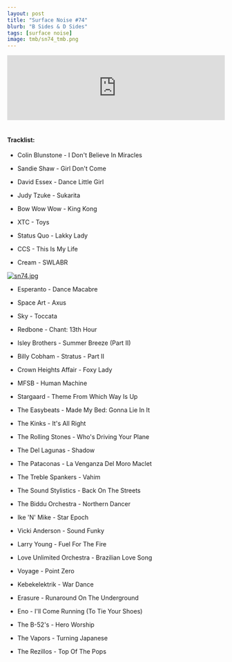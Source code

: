 ```yaml
---
layout: post
title: "Surface Noise #74"
blurb: "B Sides & D Sides"
tags: [surface noise]
image: tmb/sn74_tmb.png
---
```


<iframe scrolling="no" id="hearthis_at_track_4309437" width="100%" height="150" src="https://hearthis.at/embed/4309437/transparent_black/?hcolor=&color=&style=2&block_size=2&block_space=1&background=1&waveform=0&cover=0&autoplay=0&css=" frameborder="0" allowtransparency allow="autoplay"><p>Listen to <a href="https://hearthis.at/zerocc/surface-noise-74-23120/" target="_blank">Surface Noise #74 (23/1/20)</a> <span>by</span><a href="https://hearthis.at/zerocc/" target="_blank" > Zero</a> <span>on</span> <a href="https://hearthis.at/" target="_blank">hearthis.at</a></p></iframe>
&nbsp;

#### Tracklist:

- Colin Blunstone - I Don't Believe In Miracles
- Sandie Shaw - Girl Don't Come
- David Essex - Dance Little Girl

- Judy Tzuke - Sukarita
- Bow Wow Wow - King Kong
- XTC - Toys

- Status Quo - Lakky Lady
- CCS - This Is My Life
- Cream - SWLABR

[![sn74.jpg](https://i.postimg.cc/Hs4jY2TW/sn74.jpg)](https://postimg.cc/ykx7n0J2)

- Esperanto - Dance Macabre
- Space Art - Axus
- Sky - Toccata

- Redbone - Chant: 13th Hour
- Isley Brothers - Summer Breeze (Part II)
- Billy Cobham - Stratus - Part II

- Crown Heights Affair - Foxy Lady
- MFSB - Human Machine
- Stargaard - Theme From Which Way Is Up

- The Easybeats - Made My Bed: Gonna Lie In It
- The Kinks - It's All Right
- The Rolling Stones - Who's Driving Your Plane

- The Del Lagunas - Shadow
- The Pataconas - La Venganza Del Moro Maclet
- The Treble Spankers - Vahim

- The Sound Stylistics - Back On The Streets
- The Biddu Orchestra - Northern Dancer
- Ike 'N' Mike - Star Epoch
- Vicki Anderson - Sound Funky

- Larry Young - Fuel For The Fire
- Love Unlimited Orchestra - Brazilian Love Song
- Voyage - Point Zero

- Kebekelektrik - War Dance
- Erasure - Runaround On The Underground
- Eno - I'll Come Running (To Tie Your Shoes)

- The B-52's - Hero Worship
- The Vapors - Turning Japanese

- The Rezillos - Top Of The Pops
